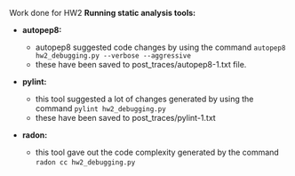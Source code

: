 Work done for HW2
**Running static analysis tools:**

- **autopep8:**

  - autopep8 suggested code changes by using the command `autopep8 hw2_debugging.py --verbose --aggressive`
  - these have been saved to post_traces/autopep8-1.txt file.

- **pylint:**

  - this tool suggested a lot of changes generated by using the command `pylint hw2_debugging.py`
  - these have been saved to post_traces/pylint-1.txt

- **radon:**
  - this tool gave out the code complexity generated by the command `radon cc hw2_debugging.py`
